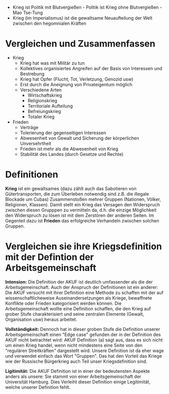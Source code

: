 + Krieg ist Politik mit Blutvergießen - Politik ist Krieg ohne Blutvergießen - Mao Tse-Tung
+ Krieg (im Imperialismus) ist die gewaltsame Neuaufteilung der Welt zwischen den hegomnialen Kräften
# Vergleichen und Zusammenfassen
+ Krieg
	+ Krieg hat was mit Militär zu tun
	+ Kollektives organisiertes Angreifen auf der Basis von Interessen und Bestrebung
	+ Krieg hat Opfer (Flucht, Tot, Verletzung, Genozid usw)
	+ Erst durch die Aneignung von Privateigentum möglich
	+ Verschiedene Arten
		+ Wirtschaftskrieg
		+ Religionskrieg
		+ Territoriale Aufteilung
		+ Befreiungskrieg
		+ Totaler Krieg
+ Frieden
	+ Verträge
	+ Tolerierung der gegenseitigen Interessen
	+ Abwesenheit von Gewalt und Sicherung der körperlichen Unversehrtheit
	+ Frieden ist mehr als die Abwesenheit von Krieg
	+ Stabilität des Landes (durch Gesetze und Rechte)


# Definitionen
**Krieg** ist ein gewaltsames (dazu zählt auch das Sabotieren von Gütertransporten, die zum Überleben notwendig sind z.B. die illegale Blockade um Cubas) Zusammenstoßen mehrer Gruppen (Nationen, Völker, Religionen, Klassen). Damit stellt ein Krieg das Versagen den Widerspruch zwischen diesen Grupppen zu vermitteln da, d.h. die einzige Möglichkeit den Widerspruch zu lösen ist mit dem Zerstören der anderen Seiten. 
Im Gegenteil dazu ist **Frieden** das erfolgreiche Verhandeln zwischen solchen Gruppen.
# Vergleichen sie ihre Kriegsdefinition mit der Defintion der Arbeitsgemeinschaft
**Intension:** Die Definition der AKUF ist deutlich umfassender als die der Arbeitsgemeinschaft. Auch der Anspruch der Definitionen ist ein anderer: Die AKUF versucht mit ihrer Definition eine Methode zu schaffen mit der auf wissenschaftlicheweise Auseinandersetzungen als Kriege, bewaffnete Konflikte oder Frieden kategorisiert werden können. Die Arbeitsgemeinschaft wollte eine Definition schaffen, die den Krieg auf grober Stufe charakterisiert und seine zentralen Elemente (Gewalt, Organisation usw) heraus arbeitet.

**Vollständigkeit:** Dennoch hat in dieser groben Stufe die Definition unserer Arbeitsgemeinschaft einen "Edge case" gefunden der in der Definition des AKUF nicht betrachtet wird: AKUF Definition (a) sagt aus, dass es sich nicht um einen Krieg handel, wenn nicht mindestens eine Seite von den "regulären Streitkräften" dargestellt wird. Unsere Definition ist da eher wage und verwendet einfach das Wort "Gruppen". Das hat den Vorteil das Kriege wie der Russische Bürgerkrieg auch Teil unser Kriegsdefinition sind. 

**Ligitimität:** Die AKUF Definition ist in einer der bedeutensten Aspekte anders als unsere: Sie stammt von einer Arbeitsgemeinschaft der Universität Hamburg. Dies Verleiht dieser Definition einige Legitimität, welche unserer Definition fehlt.